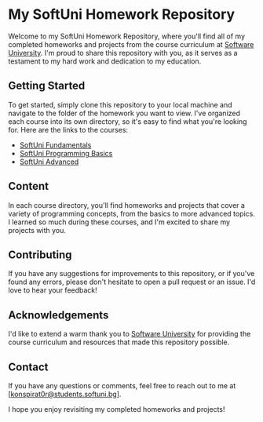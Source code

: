 # My SoftUni Homework Repository

Welcome to my SoftUni Homework Repository, where you'll find all of my completed homeworks and projects from the course curriculum at [Software University](https://softuni.bg/). I'm proud to share this repository with you, as it serves as a testament to my hard work and dedication to my education. 

## Getting Started

To get started, simply clone this repository to your local machine and navigate to the folder of the homework you want to view. I've organized each course into its own directory, so it's easy to find what you're looking for. Here are the links to the courses:

- [SoftUni Fundamentals](https://github.com/viktor-dimitrov/SoftUni-HomeWorks/tree/main/SoftUni%20Fundamentals)
- [SoftUni Programming Basics](https://github.com/viktor-dimitrov/SoftUni-HomeWorks/tree/main/SoftUni%20Programing%20Basic)
- [SoftUni Advanced](https://github.com/viktor-dimitrov/SoftUni-HomeWorks/tree/main/SoftUni%20Advanced)

## Content

In each course directory, you'll find homeworks and projects that cover a variety of programming concepts, from the basics to more advanced topics. I learned so much during these courses, and I'm excited to share my projects with you.

## Contributing

If you have any suggestions for improvements to this repository, or if you've found any errors, please don't hesitate to open a pull request or an issue. I'd love to hear your feedback!

## Acknowledgements

I'd like to extend a warm thank you to [Software University](https://softuni.bg/) for providing the course curriculum and resources that made this repository possible.

## Contact

If you have any questions or comments, feel free to reach out to me at [konspirat0r@students.softuni.bg].

I hope you enjoy revisiting my completed homeworks and projects!


